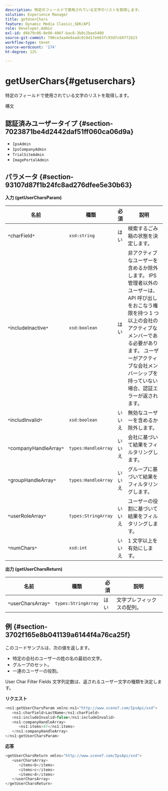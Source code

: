 ```yaml
---
description: 特定のフィールドで使用されている文字のリストを取得します。
solution: Experience Manager
title: getUserChars
feature: Dynamic Media Classic,SDK/API
role: Developer,Admin
exl-id: d6b79c06-0e90-406f-bac8-3b8c2bae5480
source-git-commit: 790ce3aa4e9aadc019d17e663fc93d7c69772b23
workflow-type: tm+mt
source-wordcount: '174'
ht-degree: 12%

---
```


# getUserChars{#getuserchars}

特定のフィールドで使用されている文字のリストを取得します。

構文

## 認証済みユーザータイプ {#section-7023871be4d2442daf51ff060ca06d9a}

* `IpsAdmin`
* `IpsCompanyAdmin`
* `TrialSiteAdmin`
* `ImagePortalAdmin`

## パラメータ {#section-93107d87f1b24fc8ad276dfee5e30b63}

**入力 (getUserCharsParam)**

| 名前 | 種類 | 必須 | 説明 |
|---|---|---|---|
| `*`charField`*` | `xsd:string` | はい | 検索するごみ箱の状態を決定します。 |
| `*`includeInactive`*` | `xsd:boolean` | はい | 非アクティブなユーザーを含めるか除外します。 IPS 管理者以外のユーザーは、API 呼び出しをおこなう権限を持つ 1 つ以上の会社のアクティブなメンバーである必要があります。 ユーザーがアクティブな会社メンバーシップを持っていない場合、認証エラーが返されます。 |
| `*`includInvalid`*` | `xsd:boolean` | いいえ | 無効なユーザーを含めるか除外します。 |
| `*`companyHandleArray`*` | `types:HandleArray` | いいえ | 会社に基づいて結果をフィルタリングします。 |
| `*`groupHandleArray`*` | `types:HandleArray` | いいえ | グループに基づいて結果をフィルタリングします。 |
| `*`userRoleArray`*` | `types:StringArray` | いいえ | ユーザーの役割に基づいて結果をフィルタリングします。 |
| `*`numChars`*` | `xsd:int` | いいえ | 1 文字以上を有効にします。 |

**出力 (getUserCharsReturn)**

| 名前 | 種類 | 必須 | 説明 |
|---|---|---|---|
| `*`userCharsArray`*` | `types:StringArray` | はい | 文字プレフィックスの配列。 |

## 例 {#section-3702f165e8b041139a6144f4a76ca25f}

このコードサンプルは、次の値を返します。

* 特定の会社のユーザーの姓の名の最初の文字。
* グループのセット。
* 一連のユーザーの役割。

User Char Filter Fields 文字列定数は、返されるユーザー文字の種類を決定します。

**リクエスト**

```java
<ns1:getUserCharsParam xmlns:ns1="http://www.scene7.com/IpsApi/xsd">
   <ns1:charField>LastName</ns1:charField>
   <ns1:includeInvalid>false</ns1:includeInvalid>
   <ns1:companyHandleArray>
      <ns1:items>47</ns1:items>
   </ns1:companyHandleArray>
</ns1:getUserCharsParam>
```

**応答**

```java
<getUserCharsReturn xmlns="http://www.scene7.com/IpsApi/xsd">
   <userCharsArray>
      <items>b</items>
      <items>c</items>
      <items>d</items>
   </userCharsArray>
</getUserCharsReturn>
```
